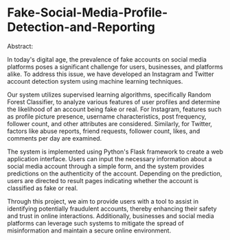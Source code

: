# Fake-Social-Media-Profile-Detection-and-Reporting
Abstract:

In today's digital age, the prevalence of fake accounts on social media platforms poses a significant challenge for users, businesses, and platforms alike. To address this issue, we have developed an Instagram and Twitter account detection system using machine learning techniques.

Our system utilizes supervised learning algorithms, specifically Random Forest Classifier, to analyze various features of user profiles and determine the likelihood of an account being fake or real. For Instagram, features such as profile picture presence, username characteristics, post frequency, follower count, and other attributes are considered. Similarly, for Twitter, factors like abuse reports, friend requests, follower count, likes, and comments per day are examined.

The system is implemented using Python's Flask framework to create a web application interface. Users can input the necessary information about a social media account through a simple form, and the system provides predictions on the authenticity of the account. Depending on the prediction, users are directed to result pages indicating whether the account is classified as fake or real.

Through this project, we aim to provide users with a tool to assist in identifying potentially fraudulent accounts, thereby enhancing their safety and trust in online interactions. Additionally, businesses and social media platforms can leverage such systems to mitigate the spread of misinformation and maintain a secure online environment.

